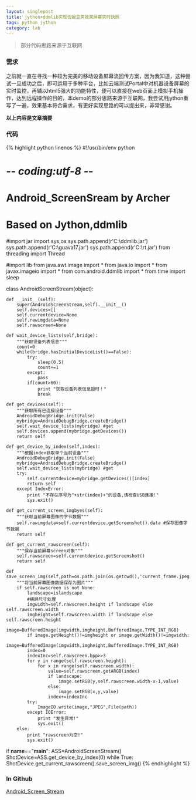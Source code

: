 ```yaml
---
layout: singlepost
title: jython+ddmlib实现仿豌豆荚效果屏幕实时快照
tags: python jython
category: lab
---
```


> 部分代码思路来源于互联网

### 需求

之前就一直在寻找一种较为完美的移动设备屏幕流回传方案，因为我知道，这种尝试一旦成功之后，即可运用于多种平台，比如云端测试Portal中对机器设备屏幕的实时监控，再辅以html5强大的功能特性，便可以直接在web页面上模拟手机操作，达到远程操作的目的，本demo的部分思路来源于互联网，我尝试用jython重写了一遍，效果基本符合需求，有更好实现思路的可以提出来，非常感谢。

__以上内容是文章摘要__

### 代码

{% highlight python linenos %}
#!/usr/bin/env python
# -*- coding:utf-8 -*-
# Android_ScreenSream by Archer
# Based on Jython,ddmlib

#import jar
import sys,os
sys.path.append(r'C:\\ddmlib.jar')
sys.path.append(r'C:\\guava17.jar')
sys.path.append(r'C:\\rt.jar')
from threading import Thread

#import lib
from java.awt.image import *
from java.io import *
from javax.imageio import *
from com.android.ddmlib import *
from time import sleep

class AndroidScreenStream(object):

    def __init__(self):
        super(AndroidScreenStream,self).__init__()
        self.devices=[]
        self.currentdevice=None
        self.rawimgdata=None
        self.rawscreen=None

    def wait_device_lists(self,bridge):
        """获取设备列表信息"""
        count=0
        while(bridge.hasInitialDeviceList()==False):
            try:
                sleep(0.5)
                count+=1
            except:
                pass
            if(count>60):
                print "获取设备列表信息超时！"
                break

    def get_devices(self):
        """获取所有已连接设备"""
        AndroidDebugBridge.init(False)
        mybridge=AndroidDebugBridge.createBridge()
        self.wait_device_lists(mybridge) #get
        self.devices.append(mybridge.getDevices())
        return self

    def get_device_by_index(self,index):
        """根据index获取单个当前设备"""
        AndroidDebugBridge.init(False)
        mybridge=AndroidDebugBridge.createBridge()
        self.wait_device_lists(mybridge) #get
        try:
            self.currentdevice=mybridge.getDevices()[index]
            return self
        except IndexError:
            print "不存在序号为"+str(index)+"的设备,请检查USB连接!"
            sys.exit()

    def get_current_screen_imgbyes(self):
        """获取当前屏幕图像的字节数据"""
        self.rawimgdata=self.currentdevice.getScreenshot().data #保存图像字节数据
        return self

    def get_current_rawscreen(self):
        """保存当前屏幕screen对象"""
        self.rawscreen=self.currentdevice.getScreenshot()
        return self

    def save_screen_img(self,path=os.path.join(os.getcwd(),'current_frame.jpeg'),islandscape=False):
        """将当前屏幕图像数据保存为图片"""
        if self.rawscreen is not None:
            landscape=islandscape
            #横屏尺寸处理
            imgwidth=self.rawscreen.height if landscape else self.rawscreen.width
            imgheight=self.rawscreen.width if landscape else self.rawscreen.height
            image=BufferedImage(imgwidth,imgheight,BufferedImage.TYPE_INT_RGB)
            if image.getHeight()!=imgheight or image.getWidth()!=imgwidth:
                image=BufferedImage(imgwidth,imgheight,BufferedImage.TYPE_INT_RGB)
            index=0
            indexInc=self.rawscreen.bpp>>3
            for y in range(self.rawscreen.height):
                for x in range(self.rawscreen.width):
                    value=self.rawscreen.getARGB(index)
                    if landscape:
                        image.setRGB(y,self.rawscreen.width-x-1,value)
                    else:
                        image.setRGB(x,y,value)
                    index+=indexInc
            try:
                ImageIO.write(image,"JPEG",File(path))
            except IOError:
                print "发生异常!"
                sys.exit()
        else:
            print "rawscreen为空!"
            sys.exit()

if __name__=="__main__":
    ASS=AndroidScreenStream()
    ShotDevice=ASS.get_device_by_index(0)
    while True:
        ShotDevice.get_current_rawscreen().save_screen_img()
{% endhighlight %}

### In Github

[Android_Screen_Stream](https://github.com/qddegtya/Android_Screen_Stream "Android_Screen_Stream")

  [1]: /img/bVc3Tu
